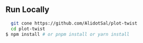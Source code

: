 ## Run Locally

```bash
  git cone https://github.com/AlidotSal/plot-twist
  cd plot-twist
$ npm install # or pnpm install or yarn install
```
